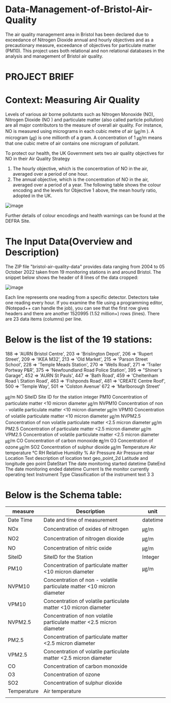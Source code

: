 # Data-Management-of-Bristol-Air-Quality
The air quality management area in Bristol has been declared due to exceedance of Nitrogen Dioxide annual and hourly objectives and as a precautionary measure, exceedance of objectives for particulate matter (PM10).
This project uses both relational and non relational databases in the analysis and management of Bristol air quality.


# PROJECT BRIEF
# Context: Measuring Air Quality

Levels of various air borne pollutants such as Nitrogen Monoxide (NO), Nitrogen Dioxide (NO ) and particulate matter (also called particle pollution) are all major contributors to the measure of overall air quality.
For instance, NO is measured using micrograms in each cubic metre of air (㎍/m ). A microgram (㎍) is one millionth of a gram. A concentration of 1 ㎍/m means that one cubic metre of air contains one microgram of pollutant.

To protect our health, the UK Government sets two air quality objectives for NO in their Air Quality Strategy
1. The hourly objective, which is the concentration of NO in the air, averaged over a period of one hour.
2. The annual objective, which is the concentration of NO in the air, averaged over a period of a year.
The following table shows the colour encoding and the levels for Objective 1 above, the mean hourly ratio,
adopted in the UK.

![image](https://github.com/PillarBox-hub/Data-Management-of-Bristol-Air-Quality/assets/110098621/5e3ac520-0f8b-4d1d-9ae9-b08fd17e64f8)

Further details of colour encodings and health warnings can be found at the DEFRA Site.


# The Input Data(Overview and Description)

The ZIP file "bristol-air-quality-data"  provides data ranging from 2004 to 05 October 2022 taken from 19 monitoring stations in
and around Bristol.
The snippet below shows the header of 8 lines of the data cropped:

![image](https://github.com/PillarBox-hub/Data-Management-of-Bristol-Air-Quality/assets/110098621/01b6541d-d7c9-4957-b5e2-96ca1b381167)


Each line represents one reading from a specific detector. Detectors take one reading every hour. If you examine the file using a programming editor, (Notepad++ can handle the job), you can see that the first row gives headers and there are another 1520995 (1.52 million+) rows (lines). There are 23 data items (columns) per line.


# Below is the list of the 19 stations: 

188 => 'AURN Bristol Centre',
203 => 'Brislington Depot',
206 => 'Rupert Street',
209 => 'IKEA M32',
213 => 'Old Market',
215 => 'Parson Street School',
228 => 'Temple Meads Station',
270 => 'Wells Road',
271 => 'Trailer Portway P&R',
375 => 'Newfoundland Road Police Station',
395 => "Shiner's Garage",
452 => 'AURN St Pauls',
447 => 'Bath Road',
459 => 'Cheltenham Road \ Station Road',
463 => 'Fishponds Road',
481 => 'CREATE Centre Roof',
500 => 'Temple Way',
501 => 'Colston Avenue'
672 => 'Marlborough Street'


㎍/m
NO 
SiteID Site ID for the station integer
PM10 Concentration of particulate matter <10 micron diameter ㎍/m
NVPM10 Concentration of non - volatile particulate matter <10 micron diameter ㎍/m
VPM10 Concentration of volatile particulate matter <10 micron diameter ㎍/m
NVPM2.5 Concentration of non volatile particulate matter <2.5 micron diameter ㎍/m
PM2.5 Concentration of particulate matter <2.5 micron diameter ㎍/m
VPM2.5 Concentration of volatile particulate matter <2.5 micron diameter ㎍/m
CO Concentration of carbon monoxide ㎎/m
O3 Concentration of ozone ㎍/m
SO2 Concentration of sulphur dioxide ㎍/m
Temperature Air temperature °C
RH Relative Humidity %
Air Pressure Air Pressure mbar
Location Text description of location text
geo_point_2d Latitude and longitude geo point
DateStart The date monitoring started datetime
DateEnd The date monitoring ended datetime
Current Is the monitor currently operating text
Instrument Type Classification of the instrument text
3
3

# Below is the Schema table:

| measure       | Description | unit            |
| ------------- | ------------- | -------------- |              
| Date Time      | Date and time of measurement|datetime |  
| NOx       | Concentration of oxides of nitrogen  |㎍/m  |
| NO2      | Concentration of nitrogen dioxide  |㎍/m |
| NO    | Concentration of nitric oxide | ㎍/m
| SiteID    | SiteID for the Station| Integer |
| PM10 | Concentration of particulate matter <10 micron diameter | ㎍/m  |
|NVPM10| Concentration of non - volatile particulate matter <10 micron diameter  | |
|VPM10| Concentration of volatile particulate matter <10 micron diameter        | |
|NVPM2.5| Concentration of non volatile particulate matter <2.5 micron diameter        | |
|PM2.5| Concentration of particulate matter <2.5 micron diameter         | |
|VPM2.5|   Concentration of volatile particulate matter <2.5 micron diameter      | |
|CO| Concentration of carbon monoxide     | |
|O3|   Concentration of ozone           | |
|  SO2         | Concentration of sulphur dioxide                |  |
|  Temperature         | Air temperature                                     |  |
|           |                                      |  |
